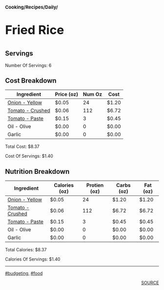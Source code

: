 # <p style='font-size: 15px;'>Cooking/Recipes/Daily/</p>
# <p style='font-size: 40px;'>Fried Rice</p>

## Servings

Number Of Servings: 6

## Cost Breakdown

| Ingredient | Price (oz) | Num Oz | Cost |
| ------------ | ------------ | ------------ | ------------ |
| <a href='onion_-_yellow.html'>Onion - Yellow</a> | $0.05 | 24 | $1.20 |
| <a href='tomato_-_crushed.html'>Tomato - Crushed</a> | $0.06 | 112 | $6.72 |
| <a href='tomato_-_paste.html'>Tomato - Paste</a> | $0.15 | 3 | $0.45 |
| Oil - Olive | $0.00 | 0 | $0.00 |
| Garlic | $0.00 | 0 | $0.00 |

Total Cost: $8.37

Cost Of Servings: $1.40

## Nutrition Breakdown

| Ingredient | Calories (oz) | Protien (oz) | Carbs (oz) | Fat (oz) |
| ------------ | ------------ | ------------ | ------------ | ------------ |
| <a href='onion_-_yellow.html'>Onion - Yellow</a> | $0.05 | 24 | $1.20 | $1.20 |
| <a href='tomato_-_crushed.html'>Tomato - Crushed</a> | $0.06 | 112 | $6.72 | $6.72 |
| <a href='tomato_-_paste.html'>Tomato - Paste</a> | $0.15 | 3 | $0.45 | $0.45 |
| Oil - Olive | $0.00 | 0 | $0.00 | $0.00 |
| Garlic | $0.00 | 0 | $0.00 | $0.00 |

Total Calories: $8.37

Calories Of Servings: $1.40

<div style='page-break-after: always;'></div>
<div style='page-break-after: always;'></div>

<hr/>

<div style='page-break-after: always;'></div>
<div style='page-break-after: always;'></div>

<a href='tag-budgeting.html'>#budgeting</a>, <a href='tag-food.html'>#food</a>
<div style='page-break-after: always;'></div>

<div style='text-align: right'>
<a href='https://www.youtube.com/watch?v=lChIsYoLne0&t=486s'>SOURCE</a>
</div>
